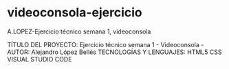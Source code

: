 # videoconsola-ejercicio
A.LOPEZ-Ejercicio técnico semana 1, videoconsola

TÍTULO DEL PROYECTO: Ejercicio técnico semana 1 - Videoconsola - 
AUTOR: Alejandro López Bellés
TECNOLOGÍAS Y LENGUAJES: 
    HTML5
    CSS
    VISUAL STUDIO CODE 

